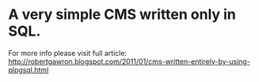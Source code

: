 # A very simple CMS written only in SQL.

For more info please visit full article:
http://robertgawron.blogspot.com/2011/01/cms-written-entirely-by-using-plpgsql.html

